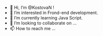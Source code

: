 - 👋 Hi, I’m @KostovaN !
- 👀 I’m interested in Frond-end development.
- 🌱 I’m currently learning Java Script. 
- 💞️ I’m looking to collaborate on ...
- 📫 How to reach me ...

<!---
KostovaN/KostovaN is a ✨ special ✨ repository because its `README.md` (this file) appears on your GitHub profile.
You can click the Preview link to take a look at your changes.
--->

